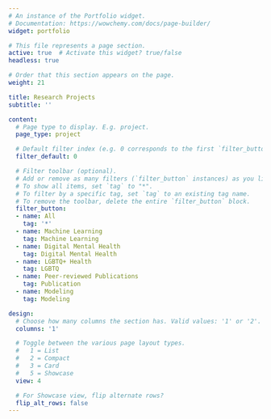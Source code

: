 ```yaml
---
# An instance of the Portfolio widget.
# Documentation: https://wowchemy.com/docs/page-builder/
widget: portfolio

# This file represents a page section.
active: true  # Activate this widget? true/false
headless: true

# Order that this section appears on the page.
weight: 21

title: Research Projects
subtitle: ''

content:
  # Page type to display. E.g. project.
  page_type: project

  # Default filter index (e.g. 0 corresponds to the first `filter_button` instance below).
  filter_default: 0

  # Filter toolbar (optional).
  # Add or remove as many filters (`filter_button` instances) as you like.
  # To show all items, set `tag` to "*".
  # To filter by a specific tag, set `tag` to an existing tag name.
  # To remove the toolbar, delete the entire `filter_button` block.
  filter_button:
  - name: All
    tag: '*'
  - name: Machine Learning
    tag: Machine Learning
  - name: Digital Mental Health
    tag: Digital Mental Health
  - name: LGBTQ+ Health
    tag: LGBTQ
  - name: Peer-reviewed Publications
    tag: Publication
  - name: Modeling
    tag: Modeling

design:
  # Choose how many columns the section has. Valid values: '1' or '2'.
  columns: '1'

  # Toggle between the various page layout types.
  #   1 = List
  #   2 = Compact
  #   3 = Card
  #   5 = Showcase
  view: 4

  # For Showcase view, flip alternate rows?
  flip_alt_rows: false
---
```




